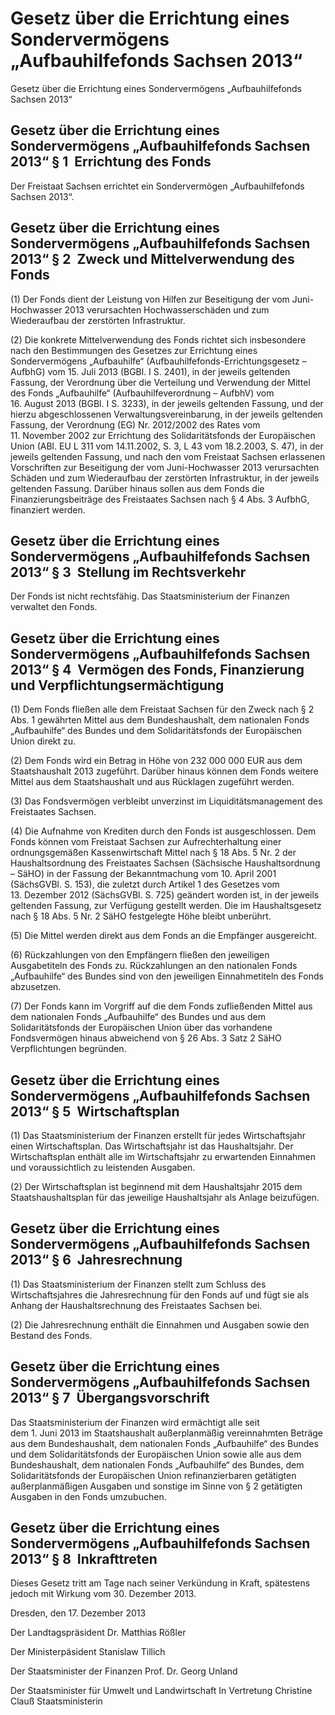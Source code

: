 # Gesetz über die Errichtung eines Sondervermögens „Aufbauhilfefonds Sachsen 2013“

Gesetz über die Errichtung eines Sondervermögens „Aufbauhilfefonds Sachsen 2013“

## Gesetz über die Errichtung eines Sondervermögens „Aufbauhilfefonds Sachsen 2013“ § 1  Errichtung des Fonds

Der Freistaat Sachsen errichtet ein Sondervermögen „Aufbauhilfefonds Sachsen 2013“.


## Gesetz über die Errichtung eines Sondervermögens „Aufbauhilfefonds Sachsen 2013“ § 2  Zweck und Mittelverwendung des Fonds

(1) Der Fonds dient der Leistung von Hilfen zur Beseitigung der vom Juni-Hochwasser 2013 verursachten Hochwasserschäden und zum Wiederaufbau der zerstörten Infrastruktur.

(2) Die konkrete Mittelverwendung des Fonds richtet sich insbesondere nach den Bestimmungen des Gesetzes zur Errichtung eines Sondervermögens „Aufbauhilfe“ (Aufbauhilfefonds-Errichtungsgesetz – AufbhG) vom 15. Juli 2013 (BGBl. I S. 2401), in der jeweils geltenden Fassung, der Verordnung über die Verteilung und Verwendung der Mittel des Fonds „Aufbauhilfe“ (Aufbauhilfeverordnung – AufbhV) vom 16. August 2013 (BGBl. I S. 3233), in der jeweils geltenden Fassung, und der hierzu abgeschlossenen Verwaltungsvereinbarung, in der jeweils geltenden Fassung, der Verordnung (EG) Nr. 2012/2002 des Rates vom 11. November 2002 zur Errichtung des Solidaritätsfonds der Europäischen Union (ABl. EU L 311 vom 14.11.2002, S. 3, L 43 vom 18.2.2003, S. 47), in der jeweils geltenden Fassung, und nach den vom Freistaat Sachsen erlassenen Vorschriften zur Beseitigung der vom Juni-Hochwasser 2013 verursachten Schäden und zum Wiederaufbau der zerstörten Infrastruktur, in der jeweils geltenden Fassung. Darüber hinaus sollen aus dem Fonds die Finanzierungsbeiträge des Freistaates Sachsen nach § 4 Abs. 3 
AufbhG, finanziert werden.


## Gesetz über die Errichtung eines Sondervermögens „Aufbauhilfefonds Sachsen 2013“ § 3  Stellung im Rechtsverkehr

Der Fonds ist nicht rechtsfähig. Das Staatsministerium der Finanzen verwaltet den Fonds.


## Gesetz über die Errichtung eines Sondervermögens „Aufbauhilfefonds Sachsen 2013“ § 4  Vermögen des Fonds, Finanzierung und Verpflichtungsermächtigung

(1) Dem Fonds fließen alle dem Freistaat Sachsen für den Zweck nach § 2 Abs. 1 gewährten Mittel aus dem Bundeshaushalt, dem nationalen Fonds „Aufbauhilfe“ des Bundes und dem Solidaritätsfonds der Europäischen Union direkt zu.

(2) Dem Fonds wird ein Betrag in Höhe von 232 000 000 EUR aus dem Staatshaushalt 2013 zugeführt. Darüber hinaus können dem Fonds weitere Mittel aus dem Staatshaushalt und aus Rücklagen zugeführt werden.

(3) Das Fondsvermögen verbleibt unverzinst im Liquiditätsmanagement des Freistaates Sachsen.

(4) Die Aufnahme von Krediten durch den Fonds ist ausgeschlossen. Dem Fonds können vom Freistaat Sachsen zur Aufrechterhaltung einer ordnungsgemäßen Kassenwirtschaft Mittel nach § 18 Abs. 5 Nr. 2 der Haushaltsordnung des Freistaates Sachsen (Sächsische Haushaltsordnung – 
SäHO) in der Fassung der Bekanntmachung vom 10. April 2001 (SächsGVBl. S. 153), die zuletzt durch Artikel 1 des Gesetzes vom 13. Dezember 2012 (SächsGVBl. S. 725) geändert worden ist, in der jeweils geltenden Fassung, zur Verfügung gestellt werden. Die im Haushaltsgesetz nach § 18 Abs. 5 Nr. 2 SäHO festgelegte Höhe bleibt unberührt.

(5) Die Mittel werden direkt aus dem Fonds an die Empfänger ausgereicht.

(6) Rückzahlungen von den Empfängern fließen den jeweiligen Ausgabetiteln des Fonds zu. Rückzahlungen an den nationalen Fonds „Aufbauhilfe“ des Bundes sind von den jeweiligen Einnahmetiteln des Fonds abzusetzen.

(7) Der Fonds kann im Vorgriff auf die dem Fonds zufließenden Mittel aus dem nationalen Fonds „Aufbauhilfe“ des Bundes und aus dem Solidaritätsfonds der Europäischen Union über das vorhandene Fondsvermögen hinaus abweichend von § 26 Abs. 3 Satz 2 
        SäHO Verpflichtungen begründen.


## Gesetz über die Errichtung eines Sondervermögens „Aufbauhilfefonds Sachsen 2013“ § 5  Wirtschaftsplan

(1) Das Staatsministerium der Finanzen erstellt für jedes Wirtschaftsjahr einen Wirtschaftsplan. Das Wirtschaftsjahr ist das Haushaltsjahr. Der Wirtschaftsplan enthält alle im Wirtschaftsjahr zu erwartenden Einnahmen und voraussichtlich zu leistenden Ausgaben.

(2) Der Wirtschaftsplan ist beginnend mit dem Haushaltsjahr 2015 dem Staatshaushaltsplan für das jeweilige Haushaltsjahr als Anlage beizufügen.


## Gesetz über die Errichtung eines Sondervermögens „Aufbauhilfefonds Sachsen 2013“ § 6  Jahresrechnung

(1) Das Staatsministerium der Finanzen stellt zum Schluss des Wirtschaftsjahres die Jahresrechnung für den Fonds auf und fügt sie als Anhang der Haushaltsrechnung des Freistaates Sachsen bei.

(2) Die Jahresrechnung enthält die Einnahmen und Ausgaben sowie den Bestand des Fonds.


## Gesetz über die Errichtung eines Sondervermögens „Aufbauhilfefonds Sachsen 2013“ § 7  Übergangsvorschrift

Das Staatsministerium der Finanzen wird ermächtigt alle seit dem 1. Juni 2013 im Staatshaushalt außerplanmäßig vereinnahmten Beträge aus dem Bundeshaushalt, dem nationalen Fonds „Aufbauhilfe“ des Bundes und dem Solidaritätsfonds der Europäischen Union sowie alle aus dem Bundeshaushalt, dem nationalen Fonds „Aufbauhilfe“ des Bundes, dem Solidaritätsfonds der Europäischen Union refinanzierbaren getätigten außerplanmäßigen Ausgaben und sonstige im Sinne von § 2 getätigten Ausgaben in den Fonds umzubuchen.


## Gesetz über die Errichtung eines Sondervermögens „Aufbauhilfefonds Sachsen 2013“ § 8  Inkrafttreten

Dieses Gesetz tritt am Tage nach seiner Verkündung in Kraft, spätestens jedoch mit Wirkung vom 30. Dezember 2013.

Dresden, den 17. Dezember 2013

Der Landtagspräsident 
           Dr. Matthias Rößler

Der Ministerpäsident 
           Stanislaw Tillich

Der Staatsminister der Finanzen 
           Prof. Dr. Georg Unland

Der Staatsminister für Umwelt und Landwirtschaft 
           In Vertretung 
           Christine Clauß 
           Staatsministerin


